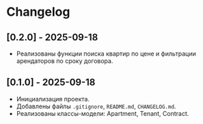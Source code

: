 # Changelog

## [0.2.0] - 2025-09-18
- Реализованы функции поиска квартир по цене и фильтрации арендаторов по сроку договора.

## [0.1.0] - 2025-09-18
- Инициализация проекта.
- Добавлены файлы `.gitignore`, `README.md`, `CHANGELOG.md`.
- Реализованы классы-модели: Apartment, Tenant, Contract.
